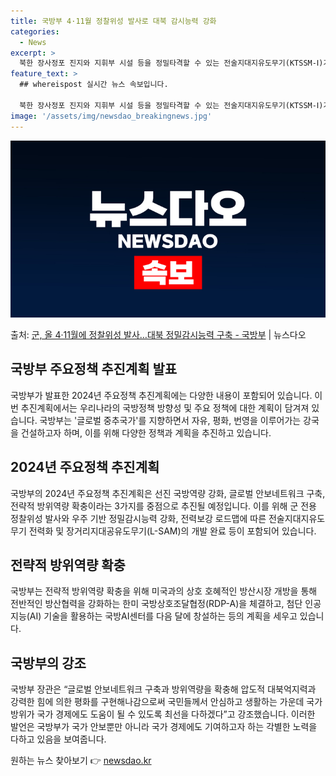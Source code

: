 ```yaml
---
title: 국방부 4·11월 정찰위성 발사로 대북 감시능력 강화
categories:
  - News
excerpt: >
  북한 장사정포 진지와 지휘부 시설 등을 정밀타격할 수 있는 전술지대지유도무기(KTSSM-Ⅰ)가 올해 처음으로…
feature_text: >
  ## whereispost 실시간 뉴스 속보입니다.

  북한 장사정포 진지와 지휘부 시설 등을 정밀타격할 수 있는 전술지대지유도무기(KTSSM-Ⅰ)가 올해 처음으로…
image: '/assets/img/newsdao_breakingnews.jpg'
---
```


![뉴스다오 속보](/assets/img/newsdao_breakingnews.jpg)

<p>출처: <a href="https://newsdao.kr/3380" rel="dofollow">군, 올 4·11월에 정찰위성 발사…대북 정밀감시능력 구축 - 국방부</a> | 뉴스다오</p>

<h2 data-ke-size="size26">국방부 주요정책 추진계획 발표</h2>
국방부가 발표한 2024년 주요정책 추진계획에는 다양한 내용이 포함되어 있습니다. 이번 추진계획에서는 우리나라의 국방정책 방향성 및 주요 정책에 대한 계획이 담겨져 있습니다. 국방부는 '글로벌 중추국가'를 지향하면서 자유, 평화, 번영을 이루어가는 강국을 건설하고자 하며, 이를 위해 다양한 정책과 계획을 추진하고 있습니다.

<h2 data-ke-size="size26">2024년 주요정책 추진계획</h2>
국방부의 2024년 주요정책 추진계획은 선진 국방역량 강화, 글로벌 안보네트워크 구축, 전략적 방위역량 확충이라는 3가지를 중점으로 추진될 예정입니다. 이를 위해 군 전용 정찰위성 발사와 우주 기반 정밀감시능력 강화, 전력보강 로드맵에 따른 전술지대지유도무기 전력화 및 장거리지대공유도무기(L-SAM)의 개발 완료 등이 포함되어 있습니다.

<h2 data-ke-size="size26">전략적 방위역량 확충</h2>
국방부는 전략적 방위역량 확충을 위해 미국과의 상호 호혜적인 방산시장 개방을 통해 전반적인 방산협력을 강화하는 한미 국방상호조달협정(RDP-A)을 체결하고, 첨단 인공지능(AI) 기술을 활용하는 국방AI센터를 다음 달에 창설하는 등의 계획을 세우고 있습니다.

<h2 data-ke-size="size26">국방부의 강조</h2>
국방부 장관은 “글로벌 안보네트워크 구축과 방위역량을 확충해 압도적 대북억지력과 강력한 힘에 의한 평화를 구현해나감으로써 국민들께서 안심하고 생활하는 가운데 국가방위가 국가 경제에도 도움이 될 수 있도록 최선을 다하겠다”고 강조했습니다. 이러한 발언은 국방부가 국가 안보뿐만 아니라 국가 경제에도 기여하고자 하는 각별한 노력을 다하고 있음을 보여줍니다. 

원하는 뉴스 찾아보기 👉 <a href="https://newsdao.kr" rel="dofollow">newsdao.kr</a>



